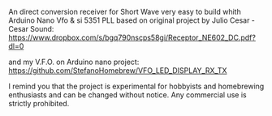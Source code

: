 An direct conversion receiver for Short Wave very easy to build whith Arduino Nano Vfo & si 5351 PLL based on original project by Julio Cesar - Cesar Sound:
https://www.dropbox.com/s/bgq790nscps58gi/Receptor_NE602_DC.pdf?dl=0

and my V.F.O. on Arduino nano project: https://github.com/StefanoHomebrew/VFO_LED_DISPLAY_RX_TX

 I remind you that the project is experimental for hobbyists and homebrewing enthusiasts and can be changed without notice. Any commercial use is strictly prohibited.

